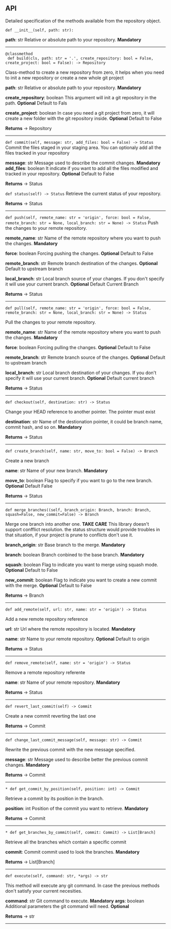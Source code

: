 
API
-----

Detailed specification of the methods available from the repository object.

`def __init__(self, path: str):`

**path**: str
    Relative or absolute path to your repository. **Mandatory**

----
```
@classmethod
 def build(cls, path: str = '.', create_repository: bool = False, create_project: bool = False): -> Repository
```
Class-method to create a new repository from zero, it helps when you need to init a new repository or create a new whole git project

**path**: str
    Relative or absolute path to your repository. **Mandatory**

**create_repository**: boolean
    This argument will init a git repository in the path. **Optional** Default to Fals

**create_project**: boolean
    In case you need a git project from zero, it will create a new folder with the git repository inside. **Optional** Default to False

**Returns** -> Repository

----
`def commit(self, message: str, add_files: bool = False) -> Status`
Commit the files staged in your staging area. You can optionaly add all the files tracked in your repository

**message**: str
    Message used to describe the commit changes. **Mandatory**
**add_files**: boolean
    It indicate if you want to add all the files modified and tracked in your repository. **Optional** Default to False

**Returns** -> Status

`def status(self) -> Status`
Retrieve the current status of your repository.

**Returns** -> Status

---
`def push(self, remote_name: str = 'origin', force: bool = False, remote_branch: str = None, local_branch: str = None) -> Status`
Push the changes to your remote repository.


**remote_name**: str
    Name of the remote repository where you want to push the changes. **Mandatory**

**force**: boolean
    Forcing pushing the changes. **Optional** Default to False

**remote_branch**: str
    Remote branch destination of the changes. **Optional** Default to upstream branch
    
**local_branch**: str
    Local branch source of your changes. If you don't specify it will use your current branch. **Optional** Default Current Branch

**Returns** -> Status

---
`def pull(self, remote_name: str = 'origin', force: bool = False, remote_branch: str = None, local_branch: str = None) -> Status`

Pull the changes to your remote repository.

**remote_name**: str
    Name of the remote repository where you want to push the changes. **Mandatory**

**force**: boolean
    Forcing pulling the changes. **Optional** Default to False

**remote_branch**: str
    Remote branch source of the changes. **Optional** Default to upstream branch

**local_branch**: str
    Local branch destination of your changes. If you don't specify it will use your current branch. **Optional** Default current branch

**Returns** -> Status

---
`def checkout(self, destination: str) -> Status`

Change your HEAD reference to another pointer. The pointer must exist

 **destination**: str
    Name of the destionation pointer, it could be branch name, commit hash, and so on. **Mandatory**

**Returns** -> Status

---
`def create_branch(self, name: str, move_to: bool = False) -> Branch`

Create a new branch


**name**: str
    Name of your new branch. **Mandatory**

**move_to**: boolean
    Flag to specify if you want to go to the new branch. **Optional** Default False

**Returns** -> Status

---
`def merge_branches((self, branch_origin: Branch, branch: Branch, squash=False, new_commit=False) -> Branch`

Merge one branch into another one. **TAKE CARE** This library doesn't support confflict resolution. the status structure would provide troubles in that situation, if your project is prune to conflicts don't use it.

**branch_origin**: str
    Base branch to the merge. **Mandatory**

**branch**: boolean
    Branch conbined to the base branch. **Mandatory**

**squash**: boolean
    Flag to indicate you want to merge using squash mode. **Optional** Default to False

**new_commit**: boolean
    Flag to indicate you want to create a new commit with the merge. **Optional** Default to False

**Returns** -> Branch

---
`def add_remote(self, url: str, name: str = 'origin') -> Status`

Add a new remote repository reference


**url**: str
    Url where the remote repository is located. **Mandatory**

**name**: str
    Name to your remote repository. **Optional** Default to origin

**Returns** -> Status

---
`def remove_remote(self, name: str = 'origin') -> Status`

Remove a remote repository referente


**name**: str
    Name of your remote repository. **Mandatory**

**Returns** -> Status

---
`def revert_last_commit(self) -> Commit`

Create a new commit reverting the last one

**Returns** -> Commit

---
`def change_last_commit_message(self, message: str) -> Commit`

Rewrite the previous commit with the new message specified.


**message**: str
    Message used to describe better the previous commit changes. **Mandatory**

**Returns** -> Commit

---
`* def get_commit_by_position(self, position: int) -> Commit`

Retrieve a commit by its position in the branch.

**position**: int
    Position of the commit you want to retrieve. **Mandatory**

**Returns** -> Commit

---
`* def get_branches_by_commit(self, commit: Commit) -> List[Branch]`

Retrieve all the branches which contain a specific commit

**commit**: Commit
    commit used to look the branches. **Mandatory**

**Returns** -> List[Branch]

---
`def execute(self, command: str, *args) -> str`

This method will execute any git command. In case the previous methods don't satisfy your current necesities.

**command**: str
    Git command to execute. **Mandatory**
**args**: boolean
    Additional parameters the git command will need. **Optional**

**Returns** -> str

---